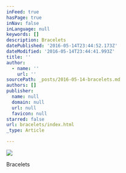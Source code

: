 ```yaml
---
inFeed: true
hasPage: true
inNav: false
inLanguage: null
keywords: []
description: Bracelets
datePublished: '2016-05-14T23:44:52.173Z'
dateModified: '2016-05-14T23:44:41.993Z'
title: ''
author:
  - name: ''
    url: ''
sourcePath: _posts/2016-05-14-bracelets.md
authors: []
publisher:
  name: null
  domain: null
  url: null
  favicon: null
starred: false
url: bracelets/index.html
_type: Article

---
```

![](https://the-grid-user-content.s3-us-west-2.amazonaws.com/fc184d55-c9fa-420b-85db-cccb1ab33fec.jpg)

Bracelets